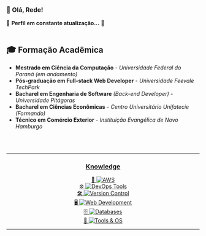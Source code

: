 ### 👋 Olá, Rede!  
🚧 **Perfil em constante atualização...** 🚧  
<br>  

## 🎓 Formação Acadêmica  
- **Mestrado em Ciência da Computação** - *Universidade Federal do Paraná (em andamento)*  
- **Pós-graduação em Full-stack Web Developer** - *Universidade Feevale TechPark*  
- **Bacharel em Engenharia de Software** *(Back-end Developer)* - *Universidade Pitágoras*  
- **Bacharel em Ciências Econômicas** - *Centro Universitário Unifatecie (Formando)*  
- **Técnico em Comércio Exterior** - *Instituição Evangélica de Novo Hamburgo*  
<br>  
<br><hr>
<div align="center">
  <h3><u>Knowledge</u></h3>

<p align="center">
  <a href="https://skillicons.dev">
    🚀 <img src="https://skillicons.dev/icons?i=aws" alt="AWS" />
    <br>  
    ⚙️ <img src="https://skillicons.dev/icons?i=docker,kubernetes,terraform" alt="DevOps Tools" />
    <br>  
    🛠️ <img src="https://skillicons.dev/icons?i=git,gitlab" alt="Version Control" />
    <br>  
    🖥️ <img src="https://skillicons.dev/icons?i=html,css,js,ts,react,nodejs,materialui" alt="Web Development" />
    <br>  
    🗄️ <img src="https://skillicons.dev/icons?i=mysql,postgres,mongodb,prisma" alt="Databases" />
    <br>  
    🎨 <img src="https://skillicons.dev/icons?i=ubuntu,ai,ps" alt="Tools & OS" />
  </a>
</p>

---
